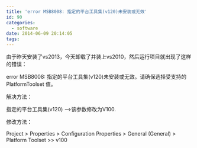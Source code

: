 ```yaml
---
title: 'error MSB8008: 指定的平台工具集(v120)未安装或无效'
id: 90
categories:
  - software
date: 2014-06-09 20:14:05
tags:
---
```


由于昨天安装了vs2013，今天卸载了并装上vs2010，然后运行项目就出现了这样的错误：

error MSB8008: 指定的平台工具集(v120)未安装或无效。请确保选择受支持的 PlatformToolset 值。

解决方法：

指定的平台工具集(v120) --&gt;该参数修改为V100.

修改方法：

Project &gt; Properties &gt; Configuration Properties &gt; General (General) &gt; Platform Toolset &gt;&gt; v100
